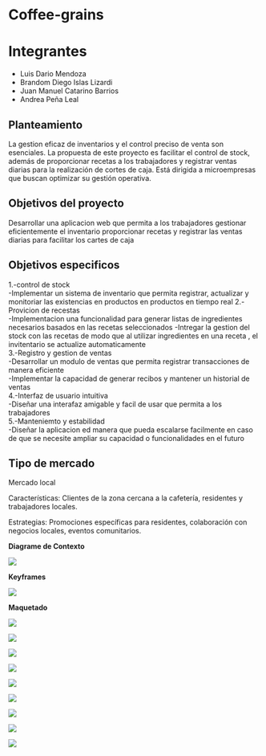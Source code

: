 # Coffee-grains

# Integrantes

- Luis Dario Mendoza
- Brandom Diego Islas Lizardi
- Juan Manuel Catarino Barrios
- Andrea Peña Leal

## Planteamiento
La gestion eficaz de inventarios y el control preciso de venta son esenciales. La propuesta de este proyecto es facilitar el control de stock, además de proporcionar recetas a los trabajadores y registrar ventas diarias para la realización de cortes de caja. Está dirigida a microempresas que buscan optimizar su gestión operativa.


## Objetivos del proyecto 
Desarrollar una aplicacion web que permita a los trabajadores gestionar eficientemente el inventario proporcionar recetas y registrar las ventas diarias para facilitar los cartes de caja 
## Objetivos especificos 
1.-control de stock   
-Implementar un sistema de inventario que permita registrar, actualizar y monitoriar las existencias en productos en productos en tiempo real 
2.-Provicion de recestas  
-Implementacion una funcionalidad para generar listas de ingredientes necesarios basados en las recetas seleccionados
-Intregar la gestion del stock con las recetas de modo que al utilizar ingredientes en una receta , el invitentario se actualize automaticamente  
3.-Registro y gestion de ventas  
-Desarrollar un modulo de ventas que permita registrar transacciones de manera eficiente  
-Implementar la capacidad de generar recibos  y mantener un historial de ventas   
4.-Interfaz de usuario intuitiva    
-Diseñar una interafaz amigable y facil de usar que permita a los trabajadores   
5.-Manteniemto y estabilidad  
-Diseñar la aplicacion ed manera que pueda escalarse facilmente en caso de que se necesite ampliar su capacidad o funcionalidades en el futuro  

## Tipo de mercado
Mercado local

Características: Clientes de la zona cercana a la cafetería, residentes y trabajadores locales.

Estrategias: Promociones específicas para residentes, colaboración con negocios locales, eventos comunitarios.

**Diagrame de Contexto**

![](https://github.com/jcatarinoB/Coffee-grains/blob/main/Diagrama%20de%20Contexto.jpg)

**Keyframes**

![](https://github.com/jcatarinoB/Coffee-grains/blob/main/Keyframes.jpg)



**Maquetado**

![](https://github.com/jcatarinoB/Coffee-grains/blob/main/1.png)

![](https://github.com/jcatarinoB/Coffee-grains/blob/main/2.png)

![](https://github.com/jcatarinoB/Coffee-grains/blob/main/3.png)

![](https://github.com/jcatarinoB/Coffee-grains/blob/main/4.png)

![](https://github.com/jcatarinoB/Coffee-grains/blob/main/5.png)

![](https://github.com/jcatarinoB/Coffee-grains/blob/main/6.png)

![](https://github.com/jcatarinoB/Coffee-grains/blob/main/7.png)

![](https://github.com/jcatarinoB/Coffee-grains/blob/main/8.png)

![](https://github.com/jcatarinoB/Coffee-grains/blob/main/9.png)




